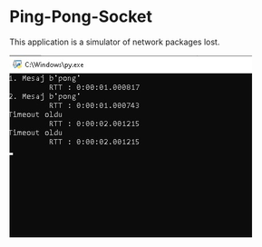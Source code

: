 # Ping-Pong-Socket
This application is a simulator of network packages lost.

<img src="https://github.com/mehmetolg/Ping-Pong-Socket/blob/master/client.jpg" width="428" height="322">
